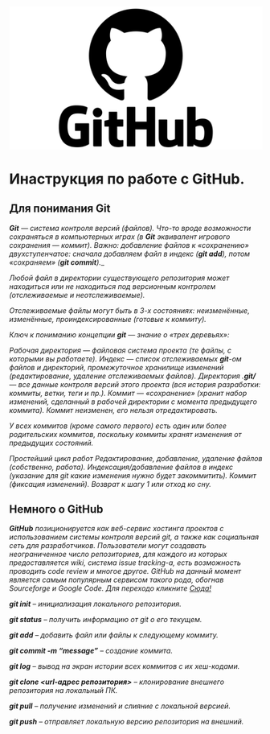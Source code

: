 ![github](github.png)
# Инаструкция по работе с GitHub.

## Для понимания Git

_**Git** — система контроля версий (файлов). Что-то вроде возможности сохраняться в компьютерных играх (в **Git** эквивалент игрового сохранения — коммит). Важно: добавление файлов к «сохранению» двухступенчатое: сначала добавляем файл в индекс (**git add**), потом «сохраняем» (**git commit**).__

_Любой файл в директории существующего репозитория может находиться или не находиться под версионным контролем (отслеживаемые и неотслеживаемые)._

_Отслеживаемые файлы могут быть в 3-х состояниях: неизменённые, изменённые, проиндексированные (готовые к коммиту)._

_Ключ к пониманию концепции **git** — знание о «трех деревьях»:_

_Рабочая директория — файловая система проекта (те файлы, с которыми вы работаете).
Индекс — список отслеживаемых **git**-ом файлов и директорий, промежуточное хранилище изменений (редактирование, удаление отслеживаемых файлов).
Директория .**git/** — все данные контроля версий этого проекта (вся история разработки: коммиты, ветки, теги и пр.).
Коммит — «сохранение» (хранит набор изменений, сделанный в рабочей директории с момента предыдущего коммита). Коммит неизменен, его нельзя отредактировать._

_У всех коммитов (кроме самого первого) есть один или более родительских коммитов, поскольку коммиты хранят изменения от предыдущих состояний._

_Простейший цикл работ
Редактирование, добавление, удаление файлов (собственно, работа).
Индексация/добавление файлов в индекс (указание для git какие изменения нужно будет закоммитить).
Коммит (фиксация изменений).
Возврат к шагу 1 или отход ко сну._

## Немного о GitHub

_**GitHub** позиционируется как веб-сервис хостинга проектов с использованием системы контроля версий git, а также как социальная сеть для разработчиков. Пользователи могут создавать неограниченное число репозиториев, для каждого из которых предоставляется wiki, система issue tracking-а, есть возможность проводить code review и многое другое. GitHub на данный момент является самым популярным сервисом такого рода, обогнав Sourceforge и Google Code. Для переходо кликните [Сюда!](https://github.com/)_

_**git init** – инициализация локального репозитория._

_**git status** – получить информацию от git о его текущем._

_**git add** – добавить файл или файлы к следующему коммиту._

_**git commit -m “message”** – создание коммита._

_**git log** – вывод на экран истории всех коммитов с их хеш-кодами._

_**git clone <url-адрес репозитория>** – клонирование внешнего репозитория на  локальный ПК._

_**git pull** – получение изменений и слияние с локальной версией._

_**git push** – отправляет локальную версию репозитория на внешний._
